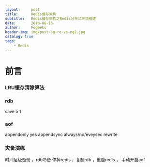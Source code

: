 ```yaml
---
layout:     post
title:      Redis缓存架构
subtitle:   Redis缓存架构之Redis分布式环境搭建
date:       2018-06-16
author:     Fogeeks
header-img: img/post-bg-re-vs-ng2.jpg
catalog: true
tags:
    - Redis
---
```



# 前言

### LRU缓存清除算法
 

### rdb 
save 5 1
 
### aof 
appendonly yes
appendsync always/no/eveysec
rewrite


### 灾备演练
时间层级备份 ，rdb冷备 
停掉redis ，复制rdb ，重启redis ， 手动开启aof













